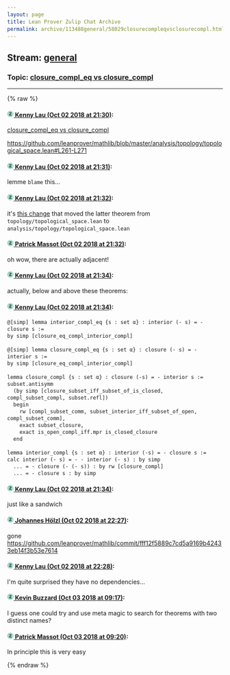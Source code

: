 ```yaml
---
layout: page
title: Lean Prover Zulip Chat Archive 
permalink: archive/113488general/58029closurecompleqvsclosurecompl.html
---
```


## Stream: [general](index.html)
### Topic: [closure_compl_eq vs closure_compl](58029closurecompleqvsclosurecompl.html)

---


{% raw %}
#### [![Click to go to Zulip](../../assets/img/zulip2.png) Kenny Lau (Oct 02 2018 at 21:30)](https://leanprover.zulipchat.com/#narrow/stream/113488-general/topic/closure_compl_eq%20vs%20closure_compl/near/135058320):
[closure_compl_eq vs closure_compl](/user_uploads/3121/799w6_d5y5HxDNH8PGRRdgyJ/2018-10-02-6.png)

https://github.com/leanprover/mathlib/blob/master/analysis/topology/topological_space.lean#L261-L271

#### [![Click to go to Zulip](../../assets/img/zulip2.png) Kenny Lau (Oct 02 2018 at 21:31)](https://leanprover.zulipchat.com/#narrow/stream/113488-general/topic/closure_compl_eq%20vs%20closure_compl/near/135058346):
lemme `blame` this...

#### [![Click to go to Zulip](../../assets/img/zulip2.png) Kenny Lau (Oct 02 2018 at 21:32)](https://leanprover.zulipchat.com/#narrow/stream/113488-general/topic/closure_compl_eq%20vs%20closure_compl/near/135058452):
it's [this change](https://github.com/leanprover/mathlib/commit/afefdcbb46f85e471ca258373d33e92a9d2dd61c#diff-6e52fa1a2004f6ddfddb7023e1ec2709R243) that moved the latter theorem from `topology/topological_space.lean` to `analysis/topology/topological_space.lean`

#### [![Click to go to Zulip](../../assets/img/zulip2.png) Patrick Massot (Oct 02 2018 at 21:32)](https://leanprover.zulipchat.com/#narrow/stream/113488-general/topic/closure_compl_eq%20vs%20closure_compl/near/135058454):
oh wow, there are actually adjacent!

#### [![Click to go to Zulip](../../assets/img/zulip2.png) Kenny Lau (Oct 02 2018 at 21:34)](https://leanprover.zulipchat.com/#narrow/stream/113488-general/topic/closure_compl_eq%20vs%20closure_compl/near/135058529):
actually, below and above these theorems:

#### [![Click to go to Zulip](../../assets/img/zulip2.png) Kenny Lau (Oct 02 2018 at 21:34)](https://leanprover.zulipchat.com/#narrow/stream/113488-general/topic/closure_compl_eq%20vs%20closure_compl/near/135058578):
```lean
@[simp] lemma interior_compl_eq {s : set α} : interior (- s) = - closure s :=
by simp [closure_eq_compl_interior_compl]

@[simp] lemma closure_compl_eq {s : set α} : closure (- s) = - interior s :=
by simp [closure_eq_compl_interior_compl]

lemma closure_compl {s : set α} : closure (-s) = - interior s :=
subset.antisymm
  (by simp [closure_subset_iff_subset_of_is_closed, compl_subset_compl, subset.refl])
  begin
    rw [compl_subset_comm, subset_interior_iff_subset_of_open, compl_subset_comm],
    exact subset_closure,
    exact is_open_compl_iff.mpr is_closed_closure
  end

lemma interior_compl {s : set α} : interior (-s) = - closure s :=
calc interior (- s) = - - interior (- s) : by simp
  ... = - closure (- (- s)) : by rw [closure_compl]
  ... = - closure s : by simp
```

#### [![Click to go to Zulip](../../assets/img/zulip2.png) Kenny Lau (Oct 02 2018 at 21:34)](https://leanprover.zulipchat.com/#narrow/stream/113488-general/topic/closure_compl_eq%20vs%20closure_compl/near/135058582):
just like a sandwich

#### [![Click to go to Zulip](../../assets/img/zulip2.png) Johannes Hölzl (Oct 02 2018 at 22:27)](https://leanprover.zulipchat.com/#narrow/stream/113488-general/topic/closure_compl_eq%20vs%20closure_compl/near/135061762):
gone https://github.com/leanprover/mathlib/commit/fff12f5889c7cd5a9169b42433eb14f3b53e7614

#### [![Click to go to Zulip](../../assets/img/zulip2.png) Kenny Lau (Oct 02 2018 at 22:28)](https://leanprover.zulipchat.com/#narrow/stream/113488-general/topic/closure_compl_eq%20vs%20closure_compl/near/135061814):
I'm quite surprised they have no dependencies...

#### [![Click to go to Zulip](../../assets/img/zulip2.png) Kevin Buzzard (Oct 03 2018 at 09:17)](https://leanprover.zulipchat.com/#narrow/stream/113488-general/topic/closure_compl_eq%20vs%20closure_compl/near/135085888):
I guess one could try and use meta magic to search for theorems with two distinct names?

#### [![Click to go to Zulip](../../assets/img/zulip2.png) Patrick Massot (Oct 03 2018 at 09:20)](https://leanprover.zulipchat.com/#narrow/stream/113488-general/topic/closure_compl_eq%20vs%20closure_compl/near/135086020):
In principle this is very easy


{% endraw %}

